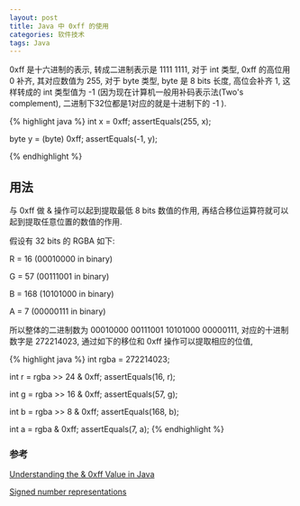 ```yaml
---
layout: post
title: Java 中 0xff 的使用
categories: 软件技术
tags: Java
---
```


0xff 是十六进制的表示, 转成二进制表示是 1111 1111, 对于 int 类型, 0xff 的高位用 0 补齐, 其对应数值为 255, 对于 byte 类型, byte 是 8 bits 长度, 高位会补齐 1, 这样转成的 int 类型值为 -1 (因为现在计算机一般用补码表示法(Two's complement), 二进制下32位都是1对应的就是十进制下的 -1 ).

{% highlight java %}
int x = 0xff;
assertEquals(255, x);

byte y = (byte) 0xff;
assertEquals(-1, y);

{% endhighlight %}


## 用法

与 0xff 做 & 操作可以起到提取最低 8 bits 数值的作用, 再结合移位运算符就可以起到提取任意位置的数值的作用.

假设有 32 bits 的 RGBA 如下:

R = 16 (00010000 in binary)

G = 57  (00111001 in binary)

B = 168 (10101000 in binary)

A = 7 (00000111 in binary)

所以整体的二进制数为 00010000 00111001 10101000 00000111, 对应的十进制数字是 272214023, 通过如下的移位和 0xff 操作可以提取相应的位值,

{% highlight java %}
int rgba = 272214023;

int r = rgba >> 24 & 0xff;
assertEquals(16, r);

int g = rgba >> 16 & 0xff;
assertEquals(57, g);

int b = rgba >> 8 & 0xff;
assertEquals(168, b);

int a = rgba & 0xff;
assertEquals(7, a);
{% endhighlight %}



### 参考
[Understanding the & 0xff Value in Java](https://www.baeldung.com/java-and-0xff)

[Signed number representations](https://en.wikipedia.org/wiki/Signed_number_representations)

